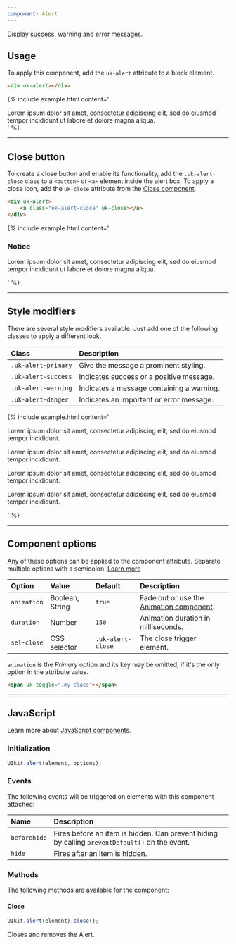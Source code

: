 ```yaml
---
component: Alert
---
```

<p class="uk-text-lead">Display success, warning and error messages.</p>

## Usage

To apply this component, add the `uk-alert` attribute to a block element.

```html
<div uk-alert></div>
```

{% include example.html content='
<div uk-alert>Lorem ipsum dolor sit amet, consectetur adipiscing elit, sed do eiusmod tempor incididunt ut labore et dolore magna aliqua.</div>
' %}

***

## Close button

To create a close button and enable its functionality, add the `.uk-alert-close` class to a `<button>` or `<a>` element inside the alert box. To apply a close icon, add the `uk-close` attribute from the [Close component](close.html).

```html
<div uk-alert>
    <a class="uk-alert-close" uk-close></a>
</div>
```

{% include example.html content='
<div uk-alert>
    <a class="uk-alert-close" uk-close></a>
    <h3>Notice</h3>
    <p>Lorem ipsum dolor sit amet, consectetur adipiscing elit, sed do eiusmod tempor incididunt ut labore et dolore magna aliqua.</p>
</div>
' %}

***

## Style modifiers

There are several style modifiers available. Just add one of the following classes to apply a different look.

| Class               | Description                               |
|:--------------------|:------------------------------------------|
| `.uk-alert-primary` | Give the message a prominent styling.     |
| `.uk-alert-success` | Indicates success or a positive message.  |
| `.uk-alert-warning` | Indicates a message containing a warning. |
| `.uk-alert-danger`  | Indicates an important or error message.  |

{% include example.html content='
<div class="uk-alert-primary" uk-alert>
    <a class="uk-alert-close" uk-close></a>
    <p>Lorem ipsum dolor sit amet, consectetur adipiscing elit, sed do eiusmod tempor incididunt.</p>
</div>

<div class="uk-alert-success" uk-alert>
    <a class="uk-alert-close" uk-close></a>
    <p>Lorem ipsum dolor sit amet, consectetur adipiscing elit, sed do eiusmod tempor incididunt.</p>
</div>

<div class="uk-alert-warning" uk-alert>
    <a class="uk-alert-close" uk-close></a>
    <p>Lorem ipsum dolor sit amet, consectetur adipiscing elit, sed do eiusmod tempor incididunt.</p>
</div>

<div class="uk-alert-danger" uk-alert>
    <a class="uk-alert-close" uk-close></a>
    <p>Lorem ipsum dolor sit amet, consectetur adipiscing elit, sed do eiusmod tempor incididunt.</p>
</div>
' %}

***

## Component options

Any of these options can be applied to the component attribute. Separate multiple options with a semicolon. [Learn more](javascript.html#component-configuration)

| Option      | Value           | Default           | Description                                              |
|:------------|:----------------|:------------------|:---------------------------------------------------------|
| `animation` | Boolean, String | `true`            | Fade out or use the [Animation component](animation.html). |
| `duration`  | Number          | `150`             | Animation duration in milliseconds.                      |
| `sel-close` | CSS selector    | `.uk-alert-close` | The close trigger element.                               |

`animation` is the _Primary_ option and its key may be omitted, if it's the only option in the attribute value.

```html
<span uk-toggle=".my-class"></span>
```

***

## JavaScript

Learn more about [JavaScript components](javascript.html#programmatic-use).

### Initialization

```js
UIkit.alert(element, options);
```

### Events

The following events will be triggered on elements with this component attached:

| Name         | Description                                                              |
|:-------------|:-------------------------------------------------------------------------|
| `beforehide` | Fires before an item is hidden. Can prevent hiding by calling `preventDefault()` on the event. |
| `hide`       | Fires after an item is hidden.                                           |

### Methods

The following methods are available for the component:

#### Close

```js
UIkit.alert(element).close();
```

Closes and removes the Alert.

